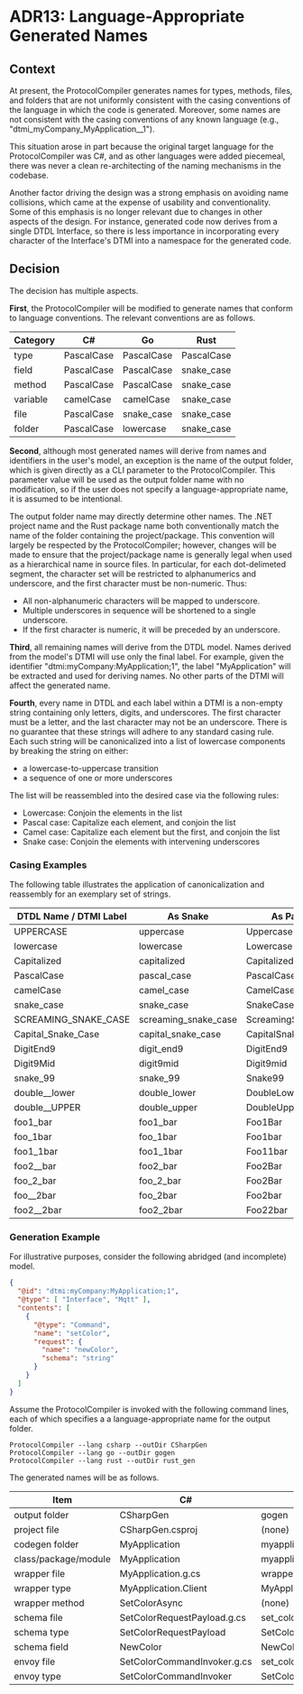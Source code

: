 # ADR13: Language-Appropriate Generated Names

## Context

At present, the ProtocolCompiler generates names for types, methods, files, and folders that are not uniformly consistent with the casing conventions of the language in which the code is generated.
Moreover, some names are not consistent with the casing conventions of any known language (e.g., "dtmi_myCompany_MyApplication__1").

This situation arose in part because the original target language for the ProtocolCompiler was C#, and as other languages were added piecemeal, there was never a clean re-architecting of the naming mechanisms in the codebase.

Another factor driving the design was a strong emphasis on avoiding name collisions, which came at the expense of usability and conventionality.
Some of this emphasis is no longer relevant due to changes in other aspects of the design.
For instance, generated code now derives from a single DTDL Interface, so there is less importance in incorporating every character of the Interface's DTMI into a namespace for the generated code.

## Decision

The decision has multiple aspects.

**First**, the ProtocolCompiler will be modified to generate names that conform to language conventions.
The relevant conventions are as follows.

|Category|C#|Go|Rust|
|---|---|---|---|
|type|PascalCase|PascalCase|PascalCase|
|field|PascalCase|PascalCase|snake_case|
|method|PascalCase|PascalCase|snake_case|
|variable|camelCase|camelCase|snake_case|
|file|PascalCase|snake_case|snake_case|
|folder|PascalCase|lowercase|snake_case|

**Second**, although most generated names will derive from names and identifiers in the user's model, an exception is the name of the output folder, which is given directly as a CLI parameter to the ProtocolCompiler.
This parameter value will be used as the output folder name with no modification, so if the user does not specify a language-appropriate name, it is assumed to be intentional.

The output folder name may directly determine other names.
The .NET project name and the Rust package name both conventionally match the name of the folder containing the project/package.
This convention will largely be respected by the ProtocolCompiler; however, changes will be made to ensure that the project/package name is generally legal when used as a hierarchical name in source files.
In particular, for each dot-delimeted segment, the character set will be restricted to alphanumerics and underscore, and the first character must be non-numeric.
Thus:

* All non-alphanumeric characters will be mapped to underscore.
* Multiple underscores in sequence will be shortened to a single underscore.
* If the first character is numeric, it will be preceded by an underscore.

**Third**, all remaining names will derive from the DTDL model.
Names derived from the model's DTMI will use only the final label.
For example, given the identifier "dtmi:myCompany:MyApplication;1", the label "MyApplication" will be extracted and used for deriving names.
No other parts of the DTMI will affect the generated name.

**Fourth**, every name in DTDL and each label within a DTMI is a non-empty string containing only letters, digits, and underscores.
The first character must be a letter, and the last character may not be an underscore.
There is no guarantee that these strings will adhere to any standard casing rule.
Each such string will be canonicalized into a list of lowercase components by breaking the string on either:

* a lowercase-to-uppercase transition
* a sequence of one or more underscores

The list will be reassembled into the desired case via the following rules:

* Lowercase: Conjoin the elements in the list
* Pascal case: Capitalize each element, and conjoin the list
* Camel case: Capitalize each element but the first, and conjoin the list
* Snake case: Conjoin the elements with intervening underscores

### Casing Examples

The following table illustrates the application of canonicalization and reassembly for an exemplary set of strings.

|DTDL Name / DTMI Label|As Snake|As Pascal|As Camel|As Lower|
|----|----|----|----|----|
|UPPERCASE|uppercase|Uppercase|uppercase|uppercase|
|lowercase|lowercase|Lowercase|lowercase|lowercase|
|Capitalized|capitalized|Capitalized|capitalized|capitalized|
|PascalCase|pascal_case|PascalCase|pascalCase|pascalcase|
|camelCase|camel_case|CamelCase|camelCase|camelcase|
|snake_case|snake_case|SnakeCase|snakeCase|snakecase|
|SCREAMING_SNAKE_CASE|screaming_snake_case|ScreamingSnakeCase|screamingSnakeCase|screamingsnakecase|
|Capital_Snake_Case|capital_snake_case|CapitalSnakeCase|capitalSnakeCase|capitalsnakecase|
|DigitEnd9|digit_end9|DigitEnd9|digitEnd9|digitend9|
|Digit9Mid|digit9mid|Digit9mid|digit9mid|digit9mid|
|snake_99|snake_99|Snake99|snake99|snake99|
|double__lower|double_lower|DoubleLower|doubleLower|doublelower|
|double__UPPER|double_upper|DoubleUpper|doubleUpper|doubleupper|
|foo1_bar|foo1_bar|Foo1Bar|foo1Bar|foo1bar|
|foo_1bar|foo_1bar|Foo1bar|foo1bar|foo1bar|
|foo1_1bar|foo1_1bar|Foo11bar|foo11bar|foo11bar|
|foo2__bar|foo2_bar|Foo2Bar|foo2Bar|foo2bar|
|foo_2_bar|foo_2_bar|Foo2Bar|foo2Bar|foo2bar|
|foo__2bar|foo_2bar|Foo2bar|foo2bar|foo2bar|
|foo2__2bar|foo2_2bar|Foo22bar|foo22bar|foo22bar|

### Generation Example

For illustrative purposes, consider the following abridged (and incomplete) model.

```json
{
  "@id": "dtmi:myCompany:MyApplication;1",
  "@type": [ "Interface", "Mqtt" ],
  "contents": [
    {
      "@type": "Command",
      "name": "setColor",
      "request": {
        "name": "newColor",
        "schema": "string"
      }
    }
  ]
}
```

Assume the ProtocolCompiler is invoked with the following command lines, each of which specifies a a language-appropriate name for the output folder.

```dotnetcli
ProtocolCompiler --lang csharp --outDir CSharpGen
ProtocolCompiler --lang go --outDir gogen
ProtocolCompiler --lang rust --outDir rust_gen
```

The generated names will be as follows.

|Item|C#|Go|Rust|
|---|---|---|---|
|output folder|CSharpGen|gogen|rust_gen|
|project file|CSharpGen.csproj|(none)|Cargo.toml|
|codegen folder|MyApplication|myapplication|my_application|
|class/package/module|MyApplication|myapplication|my_application|
|wrapper file|MyApplication.g.cs|wrapper.go|(none)|
|wrapper type|MyApplication.Client|MyApplicationClient|(none)|
|wrapper method|SetColorAsync|(none)|(none)|
|schema file|SetColorRequestPayload.g.cs|set_color_request_payload.go|set_color_request_payload.rs|
|schema type|SetColorRequestPayload|SetColorRequestPayload|SetColorRequestPayload|
|schema field|NewColor|NewColor|new_color|
|envoy file|SetColorCommandInvoker.g.cs|set_color_command_invoker.go|set_color_command_invoker.rs|
|envoy type|SetColorCommandInvoker|SetColorCommandInvoker|SetColorCommandInvoker|
